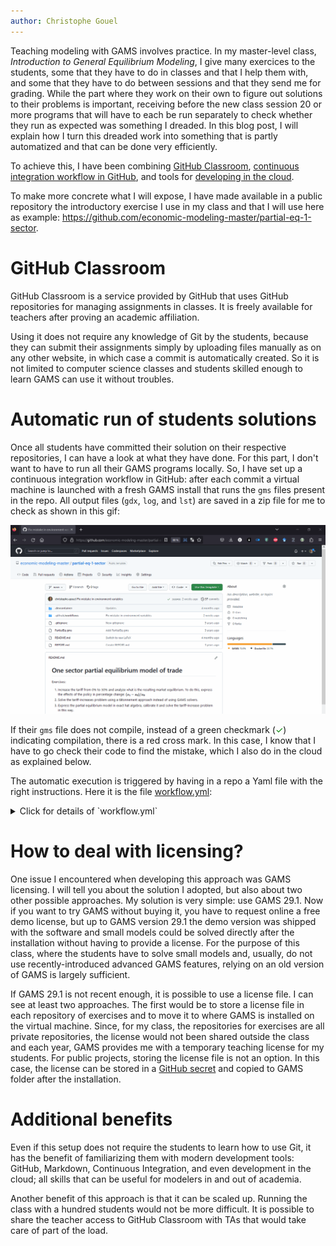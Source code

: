 ```yaml
---
author: Christophe Gouel
---
```


Teaching modeling with GAMS involves practice. In my master-level class, *Introduction to General Equilibrium Modeling*, I give many exercices to the students, some that they have to do in classes and that I help them with, and some that they have to do between sessions and that they send me for grading. While the part where they work on their own to figure out solutions to their problems is important, receiving before the new class session 20 or more programs that will have to each be run separately to check whether they run as expected was something I dreaded. In this blog post, I will explain how I turn this dreaded work into something that is partly automatized and that can be done very efficiently.

To achieve this, I have been combining [GitHub Classroom](https://classroom.github.com/), [continuous integration workflow in GitHub](https://docs.github.com/en/actions/automating-builds-and-tests/about-continuous-integration), and tools for [developing in the cloud](https://docs.github.com/en/enterprise-cloud@latest/codespaces/developing-in-codespaces).

To make more concrete what I will expose, I have made available in a public repository the introductory exercise I use in my class and that I will use here as example: <https://github.com/economic-modeling-master/partial-eq-1-sector>.

# GitHub Classroom

GitHub Classroom is a service provided by GitHub that uses GitHub repositories for managing assignments in classes. It is freely available for teachers after proving an academic affiliation.

Using it does not require any knowledge of Git by the students, because they can submit their assignments simply by uploading files manually as on any other website, in which case a commit is automatically created. So it is not limited to computer science classes and students skilled enough to learn GAMS can use it without troubles.

# Automatic run of students solutions

Once all students have committed their solution on their respective repositories, I can have a look at what they have done. For this part, I don't want to have to run all their GAMS programs locally. So, I have set up a continuous integration workflow in GitHub: after each commit a virtual machine is launched with a fresh GAMS install that runs the `gms` files present in the repo. All output files (`gdx`, `log`, and `lst`) are saved in a zip file for me to check as shown in this gif:

![My GitHub workflow](github-workflow.gif)

If their `gms` file does not compile, instead of a green checkmark (<span style="color:green">✓</span>) indicating compilation, there is a red cross mark. In this case, I know that I have to go check their code to find the mistake, which I also do in the cloud as explained below.

The automatic execution is triggered by having in a repo a Yaml file with the right instructions. Here it is the file [workflow.yml](https://github.com/economic-modeling-master/partial-eq-1-sector/blob/main/.github/workflows/workflow.yml):
<details>
  <summary>Click for details of `workflow.yml`</summary>
  
```{yaml}
name: Test model solution with GAMS

env:
  GAMS_MAJOR: 29
  GAMS_MINOR: 1
  GAMS_MAINT: 0

on: [push]
jobs:
  build:
    runs-on: ubuntu-latest
    steps:
      - uses: actions/checkout@v3
      - name: Install GAMS
        run: |
          cd ~
          wget -nv https://d37drm4t2jghv5.cloudfront.net/distributions/${GAMS_MAJOR}.${GAMS_MINOR}.${GAMS_MAINT}/linux/linux_x64_64_sfx.exe
          chmod 755 linux_x64_64_sfx.exe
          ./linux_x64_64_sfx.exe
          echo "~/gams${GAMS_MAJOR}.${GAMS_MINOR}_linux_x64_64_sfx" >> $GITHUB_PATH
      - name: Run GAMS
        run: |
          for gmsfile in *.gms
          do
            gams "${gmsfile}" lo=4 gdx="${gmsfile/.gms/}"
            cat "${gmsfile/gms/lst}"
          done
      - name: Archive results
        uses: actions/upload-artifact@v3
        with:
          name: gams-results-files
          path: |
            ./*.lst
            ./*.log
            ./*.gdx
```
</details>

# How to deal with licensing?

One issue I encountered when developing this approach was GAMS licensing. I will tell you about the solution I adopted, but also about two other possible approaches. My solution is very simple: use GAMS 29.1. Now if you want to try GAMS without buying it, you have to request online a free demo license, but up to GAMS version 29.1 the demo version was shipped with the software and small models could be solved directly after the installation without having to provide a license. For the purpose of this class, where the students have to solve small models and, usually, do not use recently-introduced advanced GAMS features, relying on an old version of GAMS is largely sufficient.

If GAMS 29.1 is not recent enough, it is possible to use a license file. I can see at least two approaches. The first would be to store a license file in each repository of exercises and to move it to where GAMS is installed on the virtual machine. Since, for my class, the repositories for exercises are all private repositories, the license would not been shared outside the class and each year, GAMS provides me with a temporary teaching license for my students. For public projects, storing the license file is not an option. In this case, the license can be stored in a [GitHub secret](https://docs.github.com/en/actions/security-guides/encrypted-secrets) and copied to GAMS folder after the installation.

# Additional benefits

Even if this setup does not require the students to learn how to use Git, it has the benefit of familiarizing them with modern development tools: GitHub, Markdown, Continuous Integration, and even development in the cloud; all skills that can be useful for modelers in and out of academia.

Another benefit of this approach is that it can be scaled up. Running the class with a hundred students would not be more difficult. It is possible to share the teacher access to GitHub Classroom with TAs that would take care of part of the load.

